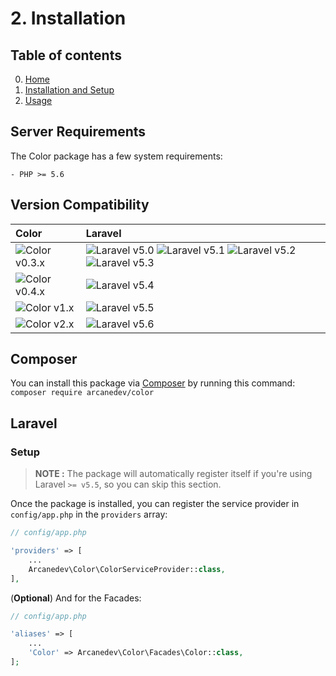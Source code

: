 # 2. Installation

## Table of contents

0. [Home](0-Home.md)
1. [Installation and Setup](1-Installation-and-Setup.md)
2. [Usage](2-Usage.md)

## Server Requirements

The Color package has a few system requirements:

```
- PHP >= 5.6
```

## Version Compatibility

| Color                        | Laravel                                                                                                             |
|:-----------------------------|:--------------------------------------------------------------------------------------------------------------------|
| ![Color v0.3.x][color_0_3_x] | ![Laravel v5.0][laravel_5_0] ![Laravel v5.1][laravel_5_1] ![Laravel v5.2][laravel_5_2] ![Laravel v5.3][laravel_5_3] |
| ![Color v0.4.x][color_0_4_x] | ![Laravel v5.4][laravel_5_4]                                                                                        |
| ![Color v1.x][color_1_x]     | ![Laravel v5.5][laravel_5_5]                                                                                        |
| ![Color v2.x][color_2_x]     | ![Laravel v5.6][laravel_5_6]                                                                                        |


[laravel_5_0]:  https://img.shields.io/badge/v5.0-supported-brightgreen.svg?style=flat-square "Laravel v5.0"
[laravel_5_1]:  https://img.shields.io/badge/v5.1-supported-brightgreen.svg?style=flat-square "Laravel v5.1"
[laravel_5_2]:  https://img.shields.io/badge/v5.2-supported-brightgreen.svg?style=flat-square "Laravel v5.2"
[laravel_5_3]:  https://img.shields.io/badge/v5.3-supported-brightgreen.svg?style=flat-square "Laravel v5.3"
[laravel_5_4]:  https://img.shields.io/badge/v5.4-supported-brightgreen.svg?style=flat-square "Laravel v5.4"
[laravel_5_5]:  https://img.shields.io/badge/v5.5-supported-brightgreen.svg?style=flat-square "Laravel v5.5"
[laravel_5_6]:  https://img.shields.io/badge/v5.6-supported-brightgreen.svg?style=flat-square "Laravel v5.6"

[color_0_3_x]: https://img.shields.io/badge/version-0.3.*-blue.svg?style=flat-square "Color v0.3.*"
[color_0_4_x]: https://img.shields.io/badge/version-0.4.*-blue.svg?style=flat-square "Color v0.4.*"
[color_1_x]:   https://img.shields.io/badge/version-1.*-blue.svg?style=flat-square "Color v1.*"
[color_2_x]:   https://img.shields.io/badge/version-2.*-blue.svg?style=flat-square "Color v2.*"

## Composer

You can install this package via [Composer](http://getcomposer.org/) by running this command: `composer require arcanedev/color`

## Laravel

### Setup

> **NOTE :** The package will automatically register itself if you're using Laravel `>= v5.5`, so you can skip this section.

Once the package is installed, you can register the service provider in `config/app.php` in the `providers` array:

```php
// config/app.php

'providers' => [
    ...
    Arcanedev\Color\ColorServiceProvider::class,
],
```

(**Optional**) And for the Facades:

```php
// config/app.php

'aliases' => [
    ...
    'Color' => Arcanedev\Color\Facades\Color::class,
];
```
